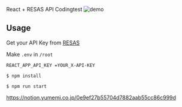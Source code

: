 React + RESAS API Codingtest
![demo](https://user-images.githubusercontent.com/47209823/178140018-01cdba0c-01a9-4f58-ba2e-8e29b8aa62a0.gif)

## Usage

Get your API Key from [RESAS](https://opendata.resas-portal.go.jp)

Make `.env` in `/root`

```.env
REACT_APP_API_KEY =YOUR_X-API-KEY
```

`$ npm install`

`$ npm run start`

https://notion.yumemi.co.jp/0e9ef27b55704d7882aab55cc86c999d
